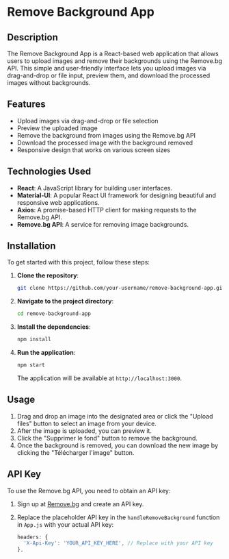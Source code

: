 # Remove Background App

## Description

The Remove Background App is a React-based web application that allows users to upload images and remove their backgrounds using the Remove.bg API. This simple and user-friendly interface lets you upload images via drag-and-drop or file input, preview them, and download the processed images without backgrounds.

## Features

- Upload images via drag-and-drop or file selection
- Preview the uploaded image
- Remove the background from images using the Remove.bg API
- Download the processed image with the background removed
- Responsive design that works on various screen sizes

## Technologies Used

- **React**: A JavaScript library for building user interfaces.
- **Material-UI**: A popular React UI framework for designing beautiful and responsive web applications.
- **Axios**: A promise-based HTTP client for making requests to the Remove.bg API.
- **Remove.bg API**: A service for removing image backgrounds.

## Installation

To get started with this project, follow these steps:

1. **Clone the repository**:
   ```bash
   git clone https://github.com/your-username/remove-background-app.git
   ```

2. **Navigate to the project directory**:
   ```bash
   cd remove-background-app
   ```

3. **Install the dependencies**:
   ```bash
   npm install
   ```

4. **Run the application**:
   ```bash
   npm start
   ```

   The application will be available at `http://localhost:3000`.

## Usage

1. Drag and drop an image into the designated area or click the "Upload files" button to select an image from your device.
2. After the image is uploaded, you can preview it.
3. Click the "Supprimer le fond" button to remove the background.
4. Once the background is removed, you can download the new image by clicking the "Télécharger l'image" button.

## API Key

To use the Remove.bg API, you need to obtain an API key:

1. Sign up at [Remove.bg](https://www.remove.bg/api) and create an API key.
2. Replace the placeholder API key in the `handleRemoveBackground` function in `App.js` with your actual API key:

   ```javascript
   headers: {
     'X-Api-Key': 'YOUR_API_KEY_HERE', // Replace with your API key
   },
   ```

